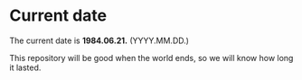 # Current date

The current date is **1984.06.21.** (YYYY.MM.DD.)

This repository will be good when the world ends, so we will know how long it lasted.